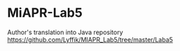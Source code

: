 MiAPR-Lab5
==========
Author's translation into Java repository https://github.com/Lyffik/MIAPR_Lab5/tree/master/Laba5
